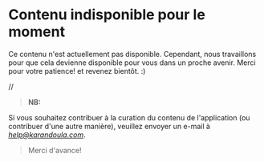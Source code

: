 # Contenu indisponible pour le moment

Ce contenu n'est actuellement pas disponible. Cependant, nous travaillons pour que cela devienne disponible pour vous dans un proche avenir. Merci pour votre patience! et revenez bientôt. :)

//

> **NB:**

Si vous souhaitez contribuer à la curation du contenu de l'application (ou contribuer d'une autre manière), veuillez envoyer un e-mail à  _*help@karandoula.com*_. 
> Merci d'avance!